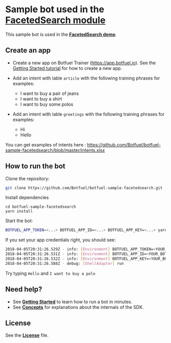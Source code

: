 # Sample bot used in the [FacetedSearch module](https://docs.botfuel.io/dialog/modules/faceted-search)

This sample bot is used in the [**FacetedSearch demo**](https://docs.botfuel.io/dialog/demos/faceted-search).

## Create an app

* Create a new app on Botfuel Trainer (https://app.botfuel.io). See the [Getting Started tutorial](https://docs.botfuel.io/platform/tutorials/getting-started) for how to create a new app.

* Add an intent with lable `article` with the following training phrases for examples:

  * I want to buy a pair of jeans
  * I want to buy a shirt
  * I want to buy some polos

* Add an intent with lable `greetings` with the following training phrases for examples:
  * Hi
  * Hello

You can get examples of intents here : https://github.com/Botfuel/botfuel-sample-facetedsearch/blob/master/intents.xlsx

## How to run the bot

Clone the repository:

```bash
git clone https://github.com/Botfuel/botfuel-sample-facetedsearch.git
```

Install dependencies

```
cd botfuel-sample-facetedsearch
yarn install
```

Start the bot:

```bash
BOTFUEL_APP_TOKEN=<...> BOTFUEL_APP_ID=<...> BOTFUEL_APP_KEY=<...> yarn start shell-config.js
```

If you set your app credentials right, you should see:

```bash
2018-04-05T20:31:26.529Z - info: [Environment] BOTFUEL_APP_TOKEN=<YOUR_BOT_APP_TOKEN>
2018-04-05T20:31:26.531Z - info: [Environment] BOTFUEL_APP_ID=<YOUR_BOT_ID>
2018-04-05T20:31:26.532Z - info: [Environment] BOTFUEL_APP_KEY=<YOUR_BOT_APP_KEY>
2018-04-05T20:31:26.588Z - debug: [ShellAdapter] run
```

Try typing `Hello` and `I want to buy a polo`

## Need help?

* See [**Getting Started**](https://docs.botfuel.io/platform/tutorials/getting-started) to learn how to run a bot in minutes.
* See [**Concepts**](https://docs.botfuel.io/platform/concepts) for explanations about the internals of the SDK.

## License

See the [**License**](LICENSE.md) file.
